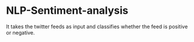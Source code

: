 # NLP-Sentiment-analysis
It takes the twitter feeds as input and classifies whether the feed is positive or negative.
